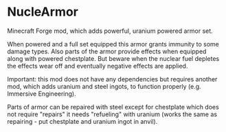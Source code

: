 # NucleArmor
 Minecraft Forge mod, which adds powerful, uranium powered armor set.

When powered and a full set equipped this armor grants immunity to some damage types.
Also parts of the armor provide effects when equipped along with powered chestplate.
But beware when the nuclear fuel depletes the effects wear off and eventually negative effects are applied.

Important: this mod does not have any dependencies but requires another mod, which adds uranium and steel ingots, to function properly (e.g. Immersive Engineering).

Parts of armor can be repaired with steel except for chestplate which does not require "repairs" it needs "refueling" with uranium (works the same as repairing - put chestplate and uranium ingot in anvil).